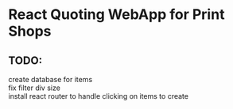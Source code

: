 # React Quoting WebApp for Print Shops


## TODO: 
create database for items  
fix filter div size  
install react router to handle clicking on items to create
